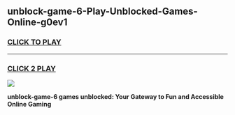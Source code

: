 
## unblock-game-6-Play-Unblocked-Games-Online-g0ev1
<h3>
<a href="https://premium76.site?title=unblock-game-6&ref=25A">CLICK TO PLAY</a></h3>
<hr>

<h3>
<a href="https://premium76.site?title=unblock-game-6&ref=25A">CLICK 2 PLAY</a>
  
</h3>

<a href="https://premium76.site?title=unblock-game-6&ref=25A"><img src="https://clearcache.store/games.png"></a>


**unblock-game-6 games unblocked: Your Gateway to Fun and Accessible Online Gaming**
